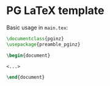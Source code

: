# PG LaTeX template

Basic usage in `main.tex`:
```tex
\documentclass{pginz}
\usepackage{preamble_pginz}

\begin{document}

<...>

\end{document}
```
